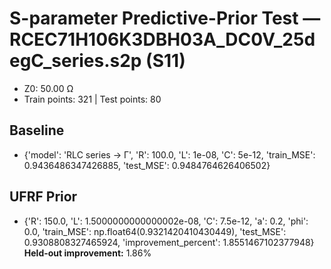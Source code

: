 # S-parameter Predictive-Prior Test — RCEC71H106K3DBH03A_DC0V_25degC_series.s2p (S11)
- Z0: 50.00 Ω
- Train points: 321  |  Test points: 80

## Baseline
- {'model': 'RLC series -> Γ', 'R': 100.0, 'L': 1e-08, 'C': 5e-12, 'train_MSE': 0.9436486347426885, 'test_MSE': 0.9484764626406502}

## UFRF Prior
- {'R': 150.0, 'L': 1.5000000000000002e-08, 'C': 7.5e-12, 'a': 0.2, 'phi': 0.0, 'train_MSE': np.float64(0.9321420410430449), 'test_MSE': 0.9308808327465924, 'improvement_percent': 1.8551467102377948}
**Held-out improvement:** 1.86%